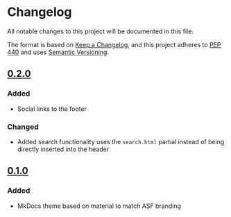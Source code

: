 # Changelog

All notable changes to this project will be documented in this file.

The format is based on [Keep a Changelog](https://keepachangelog.com/en/1.0.0/),
and this project adheres to [PEP 440](https://www.python.org/dev/peps/pep-0440/) 
and uses [Semantic Versioning](https://semver.org/spec/v2.0.0.html).

## [0.2.0](https://github.com/ASFHyP3/asf-mkdocs-theme/compare/v0.1.0...v0.2.0)

### Added
- Social links to the footer

### Changed
- Added search functionality uses the `search.html` partial instead of being directly
  inserted into the header

## [0.1.0](https://github.com/ASFHyP3/asf-mkdocs-theme/compare/v0.0.0...v0.1.0)

### Added
- MkDocs theme based on material to match ASF branding
